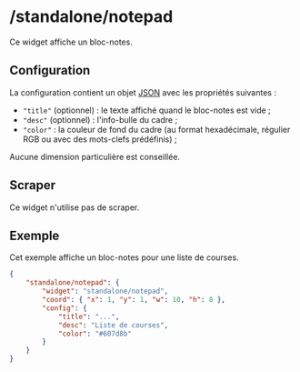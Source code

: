 # /standalone/notepad

Ce widget affiche un bloc-notes.

## Configuration

La configuration contient un objet
[JSON](http://www.json.org "JavaScript Object Notation") avec les propriétés
suivantes :

- `"title"` (optionnel) : le texte affiché quand le bloc-notes est vide ;
- `"desc"` (optionnel) : l'info-bulle du cadre ;
- `"color"` : la couleur de fond du cadre (au format hexadécimale, régulier RGB
  ou avec des mots-clefs prédéfinis) ;

Aucune dimension particulière est conseillée.

## Scraper

Ce widget n'utilise pas de scraper.

## Exemple

Cet exemple affiche un bloc-notes pour une liste de courses.

```JSON
{
    "standalone/notepad": {
        "widget": "standalone/notepad",
        "coord": { "x": 1, "y": 1, "w": 10, "h": 8 },
        "config": {
            "title": "...",
            "desc": "Liste de courses",
            "color": "#607d8b"
        }
    }
}
```
